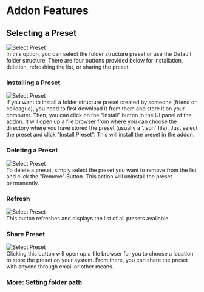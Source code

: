 # Addon Features

## Selecting a Preset
![Select Preset](https://github.com/Gauravpatil-8/Real-Time-Asset-Organiser/blob/main/Resource/Select%20Preset.png)<br>
In this option, you can select the folder structure preset or use the Default folder structure. There are four buttons provided below for installation, deletion, refreshing the list, or sharing the preset.

### Installing a Preset
![Select Preset](https://github.com/Gauravpatil-8/Real-Time-Asset-Organiser/blob/main/Resource/Install.png)<br>
If you want to install a folder structure preset created by someone (friend or colleague), you need to first download it from them and store it on your computer. Then, you can click on the "Install" button in the UI panel of the addon. It will open up a file browser from where you can choose the directory where you have stored the preset (usually a '.json' file). Just select the preset and click "Install Preset". This will install the preset in the addon.

### Deleting a Preset
![Select Preset](https://github.com/Gauravpatil-8/Real-Time-Asset-Organiser/blob/main/Resource/Remove.png)<br>
To delete a preset, simply select the preset you want to remove from the list and click the "Remove" Button. This action will uninstall the preset permanently.

### Refresh
![Select Preset](https://github.com/Gauravpatil-8/Real-Time-Asset-Organiser/blob/main/Resource/Refresh.png)<br>
This button refreshes and displays the list of all presets available.

### Share Preset
![Select Preset](https://github.com/Gauravpatil-8/Real-Time-Asset-Organiser/blob/main/Resource/Share.png)<br>
Clicking this button will open up a file browser for you to choose a location to store the preset on your system. From there, you can share the preset with anyone through email or other means.
<br>
### More: [Setting folder path](https://github.com/Gauravpatil-8/Real-Time-Asset-Organiser/blob/main/Documentation/FolderPaths.md)
